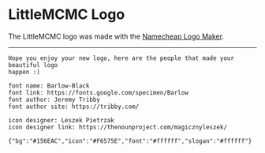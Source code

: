 # LittleMCMC Logo

The LittleMCMC logo was made with the [Namecheap Logo
Maker](https://www.namecheap.com/logo-maker/).

---

```
Hope you enjoy your new logo, here are the people that made your beautiful logo
happen :)

font name: Barlow-Black
font link: https://fonts.google.com/specimen/Barlow
font author: Jeremy Tribby
font author site: https://tribby.com/

icon designer: Leszek Pietrzak
icon designer link: https://thenounproject.com/magicznyleszek/

{"bg":"#156EAC","icon":"#F6575E","font":"#ffffff","slogan":"#ffffff"}
```
